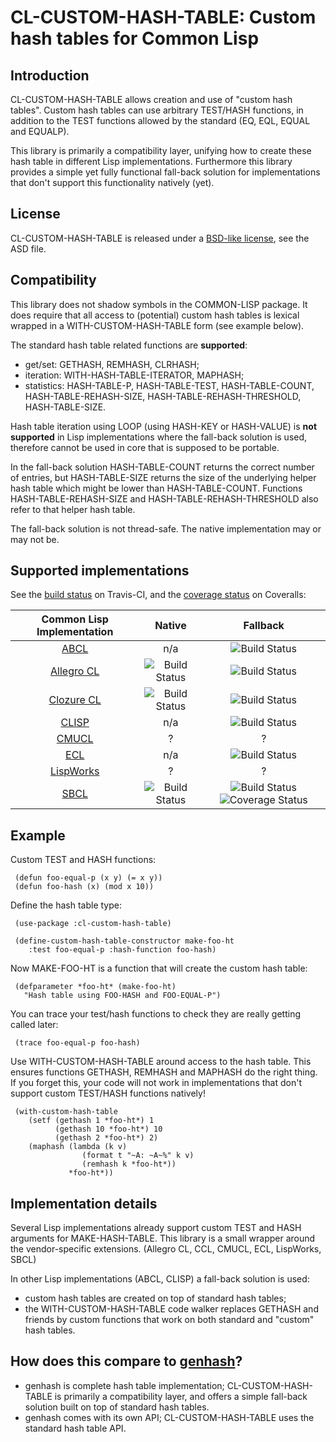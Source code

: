 CL-CUSTOM-HASH-TABLE: Custom hash tables for Common Lisp
========================================================

Introduction
------------

CL-CUSTOM-HASH-TABLE allows creation and use of "custom hash tables".
Custom hash tables can use arbitrary TEST/HASH functions,
in addition to the TEST functions allowed by the standard
(EQ, EQL, EQUAL and EQUALP).

This library is primarily a compatibility layer, unifying how to create these hash table in different Lisp implementations. Furthermore this library provides a simple yet fully functional fall-back solution for implementations that don't support this functionality natively (yet).

License
-------

CL-CUSTOM-HASH-TABLE is released under a [BSD-like license](http://www.opensource.org/licenses/bsd-license.php), see the ASD file.

Compatibility
-------------

This library does not shadow symbols in the COMMON-LISP package. It does require that all access to (potential) custom hash tables is lexical wrapped in a WITH-CUSTOM-HASH-TABLE form (see example below).

The standard hash table related functions are **supported**:

* get/set: GETHASH, REMHASH, CLRHASH;
* iteration: WITH-HASH-TABLE-ITERATOR, MAPHASH;
* statistics: HASH-TABLE-P, HASH-TABLE-TEST, HASH-TABLE-COUNT, HASH-TABLE-REHASH-SIZE, HASH-TABLE-REHASH-THRESHOLD, HASH-TABLE-SIZE.

Hash table iteration using LOOP (using HASH-KEY or HASH-VALUE) is **not supported** in Lisp implementations where the fall-back solution is used, therefore cannot be used in core that is supposed to be portable.

In the fall-back solution HASH-TABLE-COUNT returns the correct number of entries, but HASH-TABLE-SIZE returns the size of the underlying helper hash table which might be lower than HASH-TABLE-COUNT. Functions HASH-TABLE-REHASH-SIZE and HASH-TABLE-REHASH-THRESHOLD also refer to that helper hash table.

The fall-back solution is not thread-safe. The native implementation may or may not be.

Supported implementations
-------------------------

See the [build status](https://travis-ci.org/metawilm/cl-custom-hash-table) on Travis-CI, and the [coverage status](https://coveralls.io/github/metawilm/cl-custom-hash-table?branch=master) on Coveralls:

| Common Lisp Implementation | Native | Fallback |
|:-:|:-:|:-:|
| [ABCL](https://common-lisp.net/project/armedbear/) | n/a                                                                                                                                                                       | ![Build Status](https://travis-build-job-badge.herokuapp.com/badge?user=metawilm&repo=cl-custom-hash-table&branch=master&envContains=abcl+FALLBACK&label=ABCL+fallback) |
| [Allegro CL](http://franz.com/products/allegrocl/) | ![Build Status](https://travis-build-job-badge.herokuapp.com/badge?user=metawilm&repo=cl-custom-hash-table&branch=master&envContains=allegro+NATIVE&label=Allegro+native) | ![Build Status](https://travis-build-job-badge.herokuapp.com/badge?user=metawilm&repo=cl-custom-hash-table&branch=master&envContains=allegro+FALLBACK&label=Allegro+fallback) |
| [Clozure CL](http://clozure.com/clozurecl.html)    | ![Build Status](https://travis-build-job-badge.herokuapp.com/badge?user=metawilm&repo=cl-custom-hash-table&branch=master&envContains=ccl+NATIVE&label=CCL+native)         | ![Build Status](https://travis-build-job-badge.herokuapp.com/badge?user=metawilm&repo=cl-custom-hash-table&branch=master&envContains=ccl+FALLBACK&label=CCL+fallback) |
| [CLISP](http://clisp.sourceforge.net)              | n/a                                                                                                                                                                       | ![Build Status](https://travis-build-job-badge.herokuapp.com/badge?user=metawilm&repo=cl-custom-hash-table&branch=master&envContains=clisp+FALLBACK&label=CLISP+fallback) |
| [CMUCL](http://www.cons.org/cmucl/)                | ? | ? |
| [ECL](http://ecls.sourceforge.net/)                | n/a                                                                                                                                                                       | ![Build Status](https://travis-build-job-badge.herokuapp.com/badge?user=metawilm&repo=cl-custom-hash-table&branch=master&envContains=ecl+FALLBACK&label=ECL+fallback) |
| [LispWorks](http://www.lispworks.com/)             | ? | ? |
| [SBCL](http://sbcl.sourceforge.net/)               | ![Build Status](https://travis-build-job-badge.herokuapp.com/badge?user=metawilm&repo=cl-custom-hash-table&branch=master&envContains=sbcl+NATIVE&label=SBCL+native)       | ![Build Status](https://travis-build-job-badge.herokuapp.com/badge?user=metawilm&repo=cl-custom-hash-table&branch=master&envContains=sbcl+FALLBACK&label=SBCL+fallback) ![Coverage Status](https://coveralls.io/repos/github/metawilm/cl-custom-hash-table/badge.svg?branch=master) |

Example
-------

Custom TEST and HASH functions:

     (defun foo-equal-p (x y) (= x y))
     (defun foo-hash (x) (mod x 10))
    
Define the hash table type:

     (use-package :cl-custom-hash-table)

     (define-custom-hash-table-constructor make-foo-ht
        :test foo-equal-p :hash-function foo-hash)
    
Now MAKE-FOO-HT is a function that will create the custom hash table:

     (defparameter *foo-ht* (make-foo-ht)
       "Hash table using FOO-HASH and FOO-EQUAL-P")
    
You can trace your test/hash functions to check they are really getting called later:

     (trace foo-equal-p foo-hash)
    
Use WITH-CUSTOM-HASH-TABLE around access to the hash table.
This ensures functions GETHASH, REMHASH and MAPHASH do the right thing.
If you forget this, your code will not work in implementations 
that don't support custom TEST/HASH functions natively!
    
     (with-custom-hash-table
        (setf (gethash 1 *foo-ht*) 1
              (gethash 10 *foo-ht*) 10
              (gethash 2 *foo-ht*) 2)
        (maphash (lambda (k v) 
                    (format t "~A: ~A~%" k v)
     	            (remhash k *foo-ht*))
                 *foo-ht*))

Implementation details
----------------------
    
Several Lisp implementations already support
custom TEST and HASH arguments for MAKE-HASH-TABLE.
This library is a small wrapper around the vendor-specific extensions.
(Allegro CL, CCL, CMUCL, ECL, LispWorks, SBCL)

In other Lisp implementations (ABCL, CLISP) a fall-back solution is used:

* custom hash tables are created on top of standard hash tables;
* the WITH-CUSTOM-HASH-TABLE code walker replaces GETHASH and friends by custom functions that work on both standard and "custom" hash tables.

How does this compare to [genhash](http://www.cliki.net/genhash)?
----------------------------------

* genhash is complete hash table implementation; CL-CUSTOM-HASH-TABLE is primarily a compatibility layer, and offers a simple fall-back solution built on top of standard hash tables.
* genhash comes with its own API; CL-CUSTOM-HASH-TABLE uses the standard hash table API.